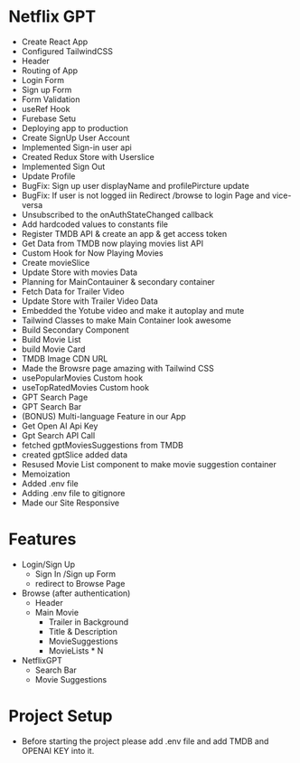 # Netflix GPT

- Create React App
- Configured TailwindCSS
- Header
- Routing of App
- Login Form
- Sign up Form
- Form Validation
- useRef Hook
- Furebase Setu
- Deploying app to production
- Create SignUp User Account
- Implemented Sign-in user api
- Created Redux Store with Userslice
- Implemented Sign Out
- Update Profile
- BugFix: Sign up user displayName and profilePircture update
- BugFix: If user is not logged iin Redirect /browse to login Page and vice-versa
- Unsubscribed to the onAuthStateChanged callback
- Add hardcoded values to constants file
- Register TMDB API & create an app & get access token
- Get Data from TMDB now playing movies list API
- Custom Hook for Now Playing Movies
- Create movieSlice
- Update Store with movies Data
- Planning for MainContauiner & secondary container
- Fetch Data for Trailer Video
- Update Store with Trailer Video Data
- Embedded the Yotube video and make it autoplay and mute
- Tailwind Classes to make Main Container look awesome
- Build Secondary Component
- Build Movie List
- build Movie Card
- TMDB Image CDN URL
- Made the Browsre page amazing with Tailwind CSS
- usePopularMovies Custom hook
- useTopRatedMovies Custom hook
- GPT Search Page
- GPT Search Bar
- (BONUS) Multi-language Feature in our App
- Get Open AI Api Key
- Gpt Search API Call
- fetched gptMoviesSuggestions from TMDB
- created gptSlice added data
- Resused Movie List component to make movie suggestion container
- Memoization
- Added .env file
- Adding .env file to gitignore
- Made our Site Responsive

# Features

- Login/Sign Up
  - Sign In /Sign up Form
  - redirect to Browse Page
- Browse (after authentication)
  - Header
  - Main Movie
    - Trailer in Background
    - Title & Description
    - MovieSuggestions
    - MovieLists \* N
- NetflixGPT
  - Search Bar
  - Movie Suggestions

# Project Setup

- Before starting the project please add .env file and add TMDB and OPENAI KEY into it.

